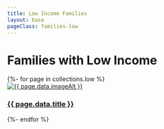 ```yaml
---
title: Low Income Families
layout: base
pageClass: families-low
---
```


<div class="main-content">
  <h1>Families with Low Income</h1>

  <div class="grid-container">
    {%- for page in collections.low %}
    <article class="card">
      <a href="{{ page.url }}">
        <img src="/media/{{ page.data.image }}" alt="{{ page.data.imageAlt }}" class="card-image">
        <div class="card-info">
          <h3 class="card-title">{{ page.data.title }}</h3>
        </div>
      </a>
    </article>
    {%- endfor %}
  </div>
</div>

